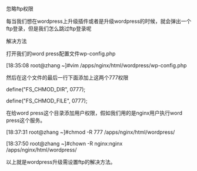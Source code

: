 忽略ftp权限

每当我们想在wordpress上升级插件或者是升级wordpress的时候，就会弹出一个ftp登录，但是我们怎么跳过ftp登录呢

解决方法

打开我们的word press配置文件wp-config.php



[18:35:08 root@zhang ~]#vim /apps/nginx/html/wordpress/wp-config.php

然后在这个文件的最后一行下面添加上这两个777权限



define("FS_CHMOD_DIR", 0777);

define("FS_CHMOD_FILE", 0777);

在给word press这个目录添加用户权限，假如我们用的是nginx用户执行word press这个服务。


[18:37:31 root@zhang ~]#chmod -R 777 /apps/nginx/html/wordpress/

[18:37:50 root@zhang ~]#chown -R nginx:nginx /apps/nginx/html/wordpress/

以上就是wordpress升级需设置ftp的解决方法。
